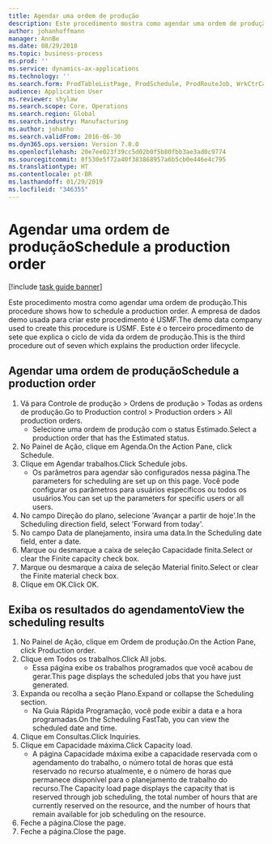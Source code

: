 ```yaml
---
title: Agendar uma ordem de produção
description: Este procedimento mostra como agendar uma ordem de produção.
author: johanhoffmann
manager: AnnBe
ms.date: 08/29/2018
ms.topic: business-process
ms.prod: ''
ms.service: dynamics-ax-applications
ms.technology: ''
ms.search.form: ProdTableListPage, ProdSchedule, ProdRouteJob, WrkCtrCapResSum
audience: Application User
ms.reviewer: shylaw
ms.search.scope: Core, Operations
ms.search.region: Global
ms.search.industry: Manufacturing
ms.author: johanho
ms.search.validFrom: 2016-06-30
ms.dyn365.ops.version: Version 7.0.0
ms.openlocfilehash: 20e7ee023f39cc5d02b0f5b80fbb3ae3ad0c9774
ms.sourcegitcommit: 0f530e5f72a40f383868957a6b5cb0e446e4c795
ms.translationtype: HT
ms.contentlocale: pt-BR
ms.lasthandoff: 01/29/2019
ms.locfileid: "346355"
---
```

# <a name="schedule-a-production-order"></a><span data-ttu-id="d4c71-103">Agendar uma ordem de produção</span><span class="sxs-lookup"><span data-stu-id="d4c71-103">Schedule a production order</span></span>

[!include [task guide banner](../../includes/task-guide-banner.md)]

<span data-ttu-id="d4c71-104">Este procedimento mostra como agendar uma ordem de produção.</span><span class="sxs-lookup"><span data-stu-id="d4c71-104">This procedure shows how to schedule a production order.</span></span> <span data-ttu-id="d4c71-105">A empresa de dados demo usada para criar este procedimento é USMF.</span><span class="sxs-lookup"><span data-stu-id="d4c71-105">The demo data company used to create this procedure is USMF.</span></span> <span data-ttu-id="d4c71-106">Este é o terceiro procedimento de sete que explica o ciclo de vida da ordem de produção.</span><span class="sxs-lookup"><span data-stu-id="d4c71-106">This is the third procedure out of seven which explains the production order lifecycle.</span></span>


## <a name="schedule-a-production-order"></a><span data-ttu-id="d4c71-107">Agendar uma ordem de produção</span><span class="sxs-lookup"><span data-stu-id="d4c71-107">Schedule a production order</span></span>
1. <span data-ttu-id="d4c71-108">Vá para Controle de produção > Ordens de produção > Todas as ordens de produção.</span><span class="sxs-lookup"><span data-stu-id="d4c71-108">Go to Production control > Production orders > All production orders.</span></span>
    * <span data-ttu-id="d4c71-109">Selecione uma ordem de produção com o status Estimado.</span><span class="sxs-lookup"><span data-stu-id="d4c71-109">Select a production order that has the Estimated status.</span></span>  
2. <span data-ttu-id="d4c71-110">No Painel de Ação, clique em Agenda.</span><span class="sxs-lookup"><span data-stu-id="d4c71-110">On the Action Pane, click Schedule.</span></span>
3. <span data-ttu-id="d4c71-111">Clique em Agendar trabalhos.</span><span class="sxs-lookup"><span data-stu-id="d4c71-111">Click Schedule jobs.</span></span>
    * <span data-ttu-id="d4c71-112">Os parâmetros para agendar são configurados nessa página.</span><span class="sxs-lookup"><span data-stu-id="d4c71-112">The parameters for scheduling are set up on this page.</span></span> <span data-ttu-id="d4c71-113">Você pode configurar os parâmetros para usuários específicos ou todos os usuários.</span><span class="sxs-lookup"><span data-stu-id="d4c71-113">You can set up the parameters for specific users or all users.</span></span>  
4. <span data-ttu-id="d4c71-114">No campo Direção do plano, selecione 'Avançar a partir de hoje'.</span><span class="sxs-lookup"><span data-stu-id="d4c71-114">In the Scheduling direction field, select 'Forward from today'.</span></span>
5. <span data-ttu-id="d4c71-115">No campo Data de planejamento, insira uma data.</span><span class="sxs-lookup"><span data-stu-id="d4c71-115">In the Scheduling date field, enter a date.</span></span>
6. <span data-ttu-id="d4c71-116">Marque ou desmarque a caixa de seleção Capacidade finita.</span><span class="sxs-lookup"><span data-stu-id="d4c71-116">Select or clear the Finite capacity check box.</span></span>
7. <span data-ttu-id="d4c71-117">Marque ou desmarque a caixa de seleção Material finito.</span><span class="sxs-lookup"><span data-stu-id="d4c71-117">Select or clear the Finite material check box.</span></span>
8. <span data-ttu-id="d4c71-118">Clique em OK.</span><span class="sxs-lookup"><span data-stu-id="d4c71-118">Click OK.</span></span>

## <a name="view-the-scheduling-results"></a><span data-ttu-id="d4c71-119">Exiba os resultados do agendamento</span><span class="sxs-lookup"><span data-stu-id="d4c71-119">View the scheduling results</span></span>
1. <span data-ttu-id="d4c71-120">No Painel de Ação, clique em Ordem de produção.</span><span class="sxs-lookup"><span data-stu-id="d4c71-120">On the Action Pane, click Production order.</span></span>
2. <span data-ttu-id="d4c71-121">Clique em Todos os trabalhos.</span><span class="sxs-lookup"><span data-stu-id="d4c71-121">Click All jobs.</span></span>
    * <span data-ttu-id="d4c71-122">Essa página exibe os trabalhos programados que você acabou de gerar.</span><span class="sxs-lookup"><span data-stu-id="d4c71-122">This page displays the scheduled jobs that you have just generated.</span></span>  
3. <span data-ttu-id="d4c71-123">Expanda ou recolha a seção Plano.</span><span class="sxs-lookup"><span data-stu-id="d4c71-123">Expand or collapse the Scheduling section.</span></span>
    * <span data-ttu-id="d4c71-124">Na Guia Rápida Programação, você pode exibir a data e a hora programadas.</span><span class="sxs-lookup"><span data-stu-id="d4c71-124">On the Scheduling FastTab, you can view the scheduled date and time.</span></span>  
4. <span data-ttu-id="d4c71-125">Clique em Consultas.</span><span class="sxs-lookup"><span data-stu-id="d4c71-125">Click Inquiries.</span></span>
5. <span data-ttu-id="d4c71-126">Clique em Capacidade máxima.</span><span class="sxs-lookup"><span data-stu-id="d4c71-126">Click Capacity load.</span></span>
    * <span data-ttu-id="d4c71-127">A página Capacidade máxima exibe a capacidade reservada com o agendamento do trabalho, o número total de horas que está reservado no recurso atualmente, e o número de horas que permanece disponível para o planejamento de trabalho do recurso.</span><span class="sxs-lookup"><span data-stu-id="d4c71-127">The Capacity load page displays the capacity that is reserved through job scheduling, the total number of hours that are currently reserved on the resource, and the number of hours that remain available for job scheduling on the resource.</span></span>  
6. <span data-ttu-id="d4c71-128">Feche a página.</span><span class="sxs-lookup"><span data-stu-id="d4c71-128">Close the page.</span></span>
7. <span data-ttu-id="d4c71-129">Feche a página.</span><span class="sxs-lookup"><span data-stu-id="d4c71-129">Close the page.</span></span>

